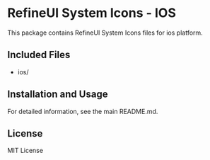 # RefineUI System Icons - IOS

This package contains RefineUI System Icons files for ios platform.

## Included Files
- ios/

## Installation and Usage
For detailed information, see the main README.md.

## License
MIT License
